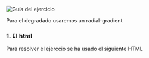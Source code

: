 ![Guía del ejercicio](assets/guia-ejercicio-2.png)

Para el degradado usaremos un radial-gradient

### 1. El html
Para resolver el ejerccio se ha usado el siguiente HTML
<div class="instagram">
	<div class="instagram__camera">
		<div class="instagram__view"></div>
		<div class="instagram__lens"></div>
	</div>
</div>
